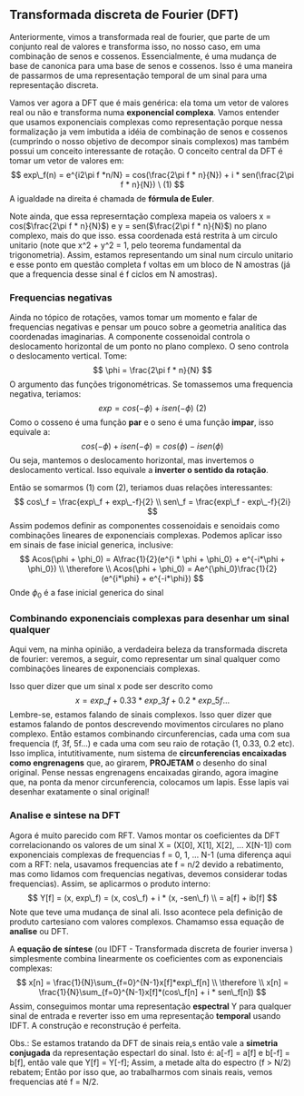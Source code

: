 ## Transformada discreta de Fourier (DFT)

Anteriormente, vimos a transformada real de fourier, que parte de um conjunto real de valores e transforma isso, no nosso caso, em uma combinação de senos e cossenos. Essencialmente, é uma mudança de base de canonica para uma base de senos e cossenos. Isso é uma maneira de passarmos de uma representação temporal de um sinal para uma representação discreta.



Vamos ver agora a DFT que é mais genérica: ela toma um vetor de valores real ou não e transforma numa **exponencial complexa**. Vamos entender que usamos exponenciais complexas como representação porque nessa formalização ja vem imbutida a idéia de combinação de senos e cossenos (cumprindo o nosso objetivo de decompor sinais complexos) mas também possui um conceito interessante de rotação. O conceito central da DFT é tomar um vetor de valores em:
$$
exp\_f(n) = e^{i2\pi f *n/N} = cos(\frac{2\pi f * n}{N}) + i * sen(\frac{2\pi f * n}{N}) \ (1)
$$
A igualdade na direita é chamada de **fórmula de Euler**.



Note ainda, que essa represerntação complexa mapeia os valoers x = cos($\frac{2\pi f * n}{N}$) e y = sen($\frac{2\pi f * n}{N}$) no plano complexo, mais do que isso. essa coordenada está restrita à um circulo unitario (note que x^2 + y^2 = 1, pelo teorema fundamental da trigonometria). Assim, estamos representando um sinal num circulo unitario e esse ponto em questão completa f voltas em um bloco de N amostras (já que a frequencia desse sinal é f ciclos em N amostras).

### Frequencias negativas

Ainda no tópico de rotações, vamos tomar um momento e falar de frequencias negativas e pensar um pouco sobre a geometria analitica das coordenadas imaginarias. A componente cossenoidal controla o deslocamento horizontal de um ponto no plano complexo. O seno controla o deslocamento vertical. Tome:
$$
\phi = \frac{2\pi f * n}{N}
$$
O argumento das funções trigonométricas. Se tomassemos uma frequencia negativa, teriamos:
$$
exp = cos(-\phi) + i sen(-\phi) \ (2)
$$
Como o cosseno é uma função **par** e o seno é uma função **impar**, isso equivale a:
$$
cos(-\phi) + i sen(-\phi) = cos(\phi) - i sen(\phi)
$$
Ou seja, mantemos o deslocamento horizontal, mas invertemos o deslocamento vertical. Isso equivale a **inverter o sentido da rotação**.

Então se somarmos (1) com (2), teriamos duas relações interessantes:
$$
cos\_f = \frac{exp\_f + exp\_-f}{2}
\\
sen\_f = \frac{exp\_f - exp\_-f}{2i}
$$
Assim podemos definir as componentes cossenoidais e senoidais como combinações lineares de exponenciais complexas. Podemos aplicar isso em sinais de fase inicial generica, inclusive:
$$
Acos(\phi + \phi_0)  = A\frac{1}{2}(e^{i * \phi + \phi_0} + e^{-i*\phi + \phi_0})
\\
\therefore 
\\
Acos(\phi + \phi_0)  = Ae^{\phi_0}\frac{1}{2}(e^{i*\phi} + e^{-i*\phi})
$$
Onde $\phi_0$ é a fase inicial generica do sinal

### Combinando exponenciais complexas para desenhar um sinal qualquer

Aqui vem, na minha opinião, a verdadeira beleza da transformada discreta de fourier: veremos, a seguir, como representar um sinal qualquer como combinações lineares de exponenciais complexas. 

Isso quer dizer que um sinal x pode ser descrito como
$$
x = exp\_f + 0.33 * exp\_3f + 0.2 * exp\_5f...
$$
Lembre-se, estamos falando de sinais complexos. Isso quer dizer que estamos falando de pontos descrevendo movimentos circulares no plano complexo. Então estamos combinando circunferencias, cada uma com sua frequencia (f, 3f, 5f...) e cada uma com seu raio de rotação (1, 0.33, 0.2 etc). Isso implica, intutitivamente, num sistema de **circunferencias encaixadas como engrenagens** que, ao girarem, **PROJETAM** o desenho do sinal original. Pense nessas engrenagens encaixadas girando, agora imagine que, na ponta da menor circunferencia, colocamos um lapis. Esse lapis vai desenhar exatamente o sinal original!

### Analise e sintese na DFT

Agora é muito parecido com  RFT. Vamos montar os coeficientes da DFT correlacionando os valores de um sinal X = (X[0], X[1], X[2], ... X[N-1]) com exponenciais complexas de frequencias f = 0, 1, ... N-1 (uma diferença aqui com a RFT: nela, usavamos frequencias ate f = n/2 devido a rebatimento, mas como lidamos com frequencias negativas, devemos considerar todas frequencias). Assim, se aplicarmos o produto interno:
$$
Y[f] = (x, exp\_f) = (x, cos\_f) + i * (x, -sen\_f)
\\
= a[f] + ib[f]
$$
Note que teve uma mudança de sinal ali. Isso acontece pela definição de produto cartesiano com valores complexos. Chamamso essa equação de **analise** ou DFT.

A **equação de síntese** (ou IDFT - Transformada discreta de fourier inversa ) simplesmente combina linearmente os coeficientes com as exponenciais complexas: 
$$
x[n] = \frac{1}{N}\sum_{f=0}^{N-1}x[f]*exp\_f[n]
\\
\therefore
\\
x[n] = \frac{1}{N}\sum_{f=0}^{N-1}x[f]*(cos\_f[n] + i * sen\_f[n])
$$
Assim, conseguimos montar uma representação **espectral** Y para qualquer sinal de entrada e reverter isso em uma representação **temporal** usando IDFT. A construção e reconstrução é perfeita.

Obs.: Se estamos tratando da DFT de sinais reia,s então vale a **simetria conjugada** da representação espectarl do sinal. Isto é: a[-f] = a[f] e b[-f] = b[f], então vale que Y[f] = Y[-f]; Assim, a metade alta do espectro (f > N/2) rebatem;  Então por isso que, ao trabalharmos com sinais reais, vemos frequencias até f = N/2.